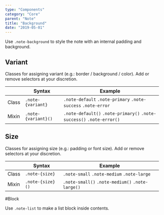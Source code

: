 ```yaml
---
type: "Components"
category: "Core"
parent: "Note"
title: "Background"
date: "2019-05-01"
---
```


Use `.note-background` to style the note with an internal padding and background.

## Variant

Classes for assigning variant (e.g.: border / background / color). Add or remove selectors at your discretion.

<div class="table-scroll">

|                         | Syntax                                    | Example                       |
| ----------------------- | ----------------------------------------- | ----------------------------- |
| Class                   | `.note-{variant}`                        | `.note-default` `.note-primary` `.note-success` `.note-error` |
| Mixin                   | `.note-{variant}()`                      | `.note-default()` `.note-primary()`  `.note-success()` `.note-error()`   |

</div>

<demo>
  <demovanilla src="vanilla/components/core/note/variant-background">
  </demovanilla>
</demo>

## Size

Classes for assigning size (e.g.: padding or font size). Add or remove selectors at your discretion.

<div class="table-scroll">

|                         | Syntax                                    | Example                       |
| ----------------------- | ----------------------------------------- | ----------------------------- |
| Class                   | `.note-{size}`                           | `.note-small` `.note-medium` `.note-large`|
| Mixin                   | `.note-{size}()`                         | `.note-small()` `.note-medium()`  `.note-large()`   |

</div>

<demo>
  <demovanilla src="vanilla/components/core/note/size-background">
  </demovanilla>
</demo>

#Block

Use `.note-list` to make a list block inside contents.

<script type="text/plain" class="language-markup">
  <div class="note note-default">
    <div class="note-list">
      <!-- content -->
    </div>
  </div>
</script>

<demo>
  <demovanilla src="vanilla/components/core/note/block-background">
  </demovanilla>
</demo>
